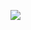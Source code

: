 ![](https://64.media.tumblr.com/1091116bc44131712ffa7c565c5d3525/9ae5a34a86b442c9-03/s250x400/9cfc848d27330900e30d93fd59610462e7f94c35.gifv) 
